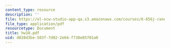 ```yaml
---
content_type: resource
description: ''
file: https://ol-ocw-studio-app-qa.s3.amazonaws.com/courses/6-856j-randomized-algorithms-fall-2002/d028d3be503f7d922e64f738e85701a0_hw10.pdf
file_type: application/pdf
resourcetype: Document
title: hw10.pdf
uid: d028d3be-503f-7d92-2e64-f738e85701a0
---
```

